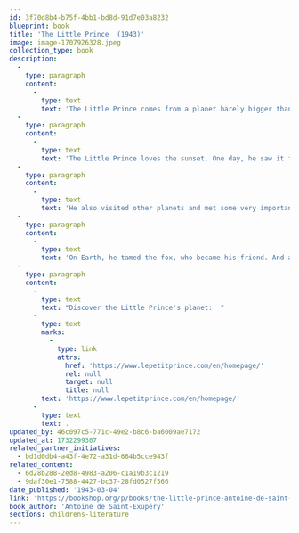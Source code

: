 ```yaml
---
id: 3f70d8b4-b75f-4bb1-bd8d-91d7e03a8232
blueprint: book
title: 'The Little Prince  (1943)'
image: image-1707926328.jpeg
collection_type: book
description:
  -
    type: paragraph
    content:
      -
        type: text
        text: 'The Little Prince comes from a planet barely bigger than he is, on which there are baobabs and a very precious flower, a rose, which is doing its coquette and for which he feels responsible. '
  -
    type: paragraph
    content:
      -
        type: text
        text: 'The Little Prince loves the sunset. One day, he saw it forty-four times! '
  -
    type: paragraph
    content:
      -
        type: text
        text: 'He also visited other planets and met some very important people, but they didn’t know how to answer his questions. '
  -
    type: paragraph
    content:
      -
        type: text
        text: 'On Earth, he tamed the fox, who became his friend. And above all, he met the aviator, stranded in the Sahara desert. Then he asked him, “Please… draw me a sheep!”'
  -
    type: paragraph
    content:
      -
        type: text
        text: "Discover the Little Prince's planet:  "
      -
        type: text
        marks:
          -
            type: link
            attrs:
              href: 'https://www.lepetitprince.com/en/homepage/'
              rel: null
              target: null
              title: null
        text: 'https://www.lepetitprince.com/en/homepage/'
      -
        type: text
        text: .
updated_by: 46c097c5-771c-49e2-b8c6-ba6009ae7172
updated_at: 1732299307
related_partner_initiatives:
  - bd1d0db4-a43f-4e72-a31d-664b5cce943f
related_content:
  - 6d28b288-2ed8-4983-a206-c1a19b3c1219
  - 9daf30e1-7588-4427-bc37-28fd0527f566
date_published: '1943-03-04'
link: 'https://bookshop.org/p/books/the-little-prince-antoine-de-saint-exupery/19071973?ean=9780156012195'
book_author: 'Antoine de Saint-Exupéry'
sections: childrens-literature
---
```

